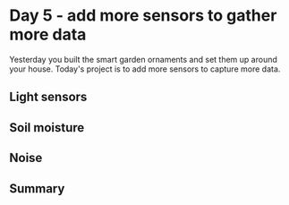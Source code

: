 # Day 5 - add more sensors to gather more data

Yesterday you built the smart garden ornaments and set them up around your house. Today's project is to add more sensors to capture more data.

## Light sensors

## Soil moisture

## Noise

## Summary
